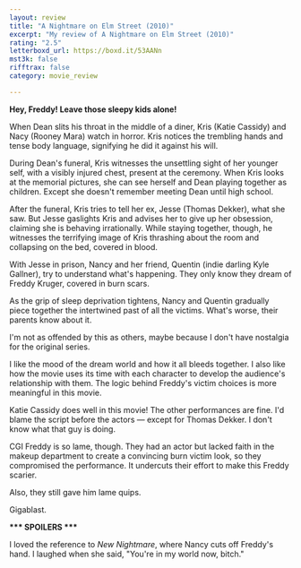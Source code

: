 ```yaml
---
layout: review
title: "A Nightmare on Elm Street (2010)"
excerpt: "My review of A Nightmare on Elm Street (2010)"
rating: "2.5"
letterboxd_url: https://boxd.it/53AANn
mst3k: false
rifftrax: false
category: movie_review

---
```


<b>Hey, Freddy! Leave those sleepy kids alone!</b>

When Dean slits his throat in the middle of a diner, Kris (Katie Cassidy) and Nacy (Rooney Mara) watch in horror. Kris notices the trembling hands and tense body language, signifying he did it against his will.

During Dean's funeral, Kris witnesses the unsettling sight of her younger self, with a visibly injured chest, present at the ceremony. When Kris looks at the memorial pictures, she can see herself and Dean playing together as children. Except she doesn't remember meeting Dean until high school.

After the funeral, Kris tries to tell her ex, Jesse (Thomas Dekker), what she saw. But Jesse gaslights Kris and advises her to give up her obsession, claiming she is behaving irrationally. While staying together, though, he witnesses the terrifying image of Kris thrashing about the room and collapsing on the bed, covered in blood.

With Jesse in prison, Nancy and her friend, Quentin (indie darling Kyle Gallner), try to understand what's happening. They only know they dream of Freddy Kruger, covered in burn scars.

As the grip of sleep deprivation tightens, Nancy and Quentin gradually piece together the intertwined past of all the victims. What's worse, their parents know about it.

I'm not as offended by this as others, maybe because I don't have nostalgia for the original series.

I like the mood of the dream world and how it all bleeds together. I also like how the movie uses its time with each character to develop the audience's relationship with them. The logic behind Freddy's victim choices is more meaningful in this movie.

Katie Cassidy does well in this movie! The other performances are fine. I'd blame the script before the actors — except for Thomas Dekker. I don't know what that guy is doing.

CGI Freddy is so lame, though. They had an actor but lacked faith in the makeup department to create a convincing burn victim look, so they compromised the performance. It undercuts their effort to make this Freddy scarier.

Also, they still gave him lame quips.

Gigablast.

<b>*** SPOILERS ***</b>

I loved the reference to <i>New Nightmare</i>, where Nancy cuts off Freddy's hand. I laughed when she said, "You're in my world now, bitch."